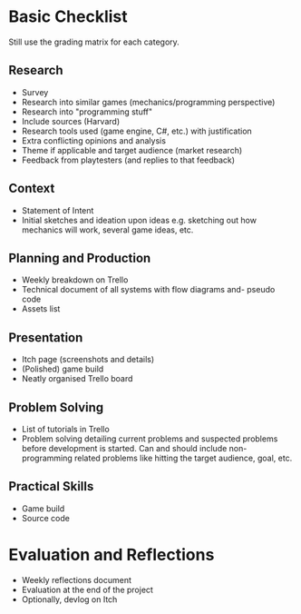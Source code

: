 # Basic Checklist
Still use the grading matrix for each category.

## Research
- Survey
- Research into similar games (mechanics/programming perspective)
- Research into "programming stuff"
- Include sources (Harvard)
- Research tools used (game engine, C#, etc.) with justification
- Extra conflicting opinions and analysis
- Theme if applicable and target audience (market research)
- Feedback from playtesters (and replies to that feedback)

## Context
- Statement of Intent
- Initial sketches and ideation upon ideas e.g. sketching out how mechanics will work, several game ideas, etc.

## Planning and Production
- Weekly breakdown on Trello
- Technical document of all systems with flow diagrams and- pseudo code
- Assets list

## Presentation
- Itch page (screenshots and details)
- (Polished) game build
- Neatly organised Trello board

## Problem Solving
- List of tutorials in Trello
- Problem solving detailing current problems and suspected problems before development is started. Can and should include non-programming related problems like hitting the target audience, goal, etc.

## Practical Skills
- Game build
- Source code

# Evaluation and Reflections
- Weekly reflections document
- Evaluation at the end of the project
- Optionally, devlog on Itch
